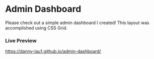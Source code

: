 # Admin Dashboard

Please check out a simple admin dashboard I created! This layout was accomplished using CSS Grid.

### Live Preview

 https://danny-lau1.github.io/admin-dashboard/